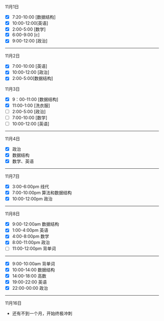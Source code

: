 11月1日  
- [x] 7:20-10:00 [数据结构]
- [x] 10:00-12:00[英语]
- [x] 2:00-5:00 [数学]
- [x] 6:00-9:00 [c]
- [x] 9:00-12:00 [政治]

---

11月2日
- [x] 7:00-10:00 [英语]
- [x] 10:00-12:00 [政治]
- [x] 2:00-5:00[数据结构]

11月3日
- [x] 9：00-11:00 [数据结构]
- [x] 11:00-1:00 [洗衣服]
- [ ] 2:00-5:00 [政治]
- [ ] 7:00-10:00 [数学]
- [ ] 10:00-12:00 [英语]

---

11月4日
- [x] 政治
- [x] 数据结构
- [x] 数学、英语

---

11月7日
- [x] 3:00-6:00pm 线代
- [x] 7:00-10:00pm 算法和数据结构
- [x] 10:00-12:00pm 政治

---

11月8日
- [x] 9:00-12:00am 数据结构
- [x] 1:00-4:00pm 英语
- [x] 4:00-8:00pm 数学
- [x] 8:00-11:00pm 政治
- [ ] 11:00-12:00pm 背单词

---

- [x] 9:00-10:00am 背单词
- [x] 10:00-14:00 数据结构
- [x] 14:00-18:00 高数
- [x] 19:00-22:00 英语
- [x] 22:00-00:00 政治

---

11月16日
- 还有不到一个月，开始终极冲刺
